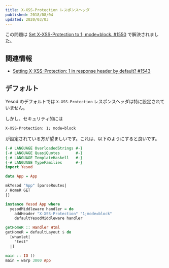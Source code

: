 ```yaml
---
title: X-XSS-Protection レスポンスヘッダ
published: 2018/08/04
updated: 2020/03/03
---
```


この問題は [Set X-XSS-Protection to 1; mode=block. #1550](https://github.com/yesodweb/yesod/pull/1550) で解決されました。

## 関連情報

- [Setting X-XSS-Protection: 1 in response header by default? #1543](https://github.com/yesodweb/yesod/issues/1543)

## デフォルト

Yesod のデフォルトでは `X-XSS-Protection` レスポンスヘッダは特に設定されていません。

しかし、セキュリティ的には

```html
X-XSS-Protection: 1; mode=block
```

が設定されている方が望ましいです。これは、以下のようにすると良いです。

```hs
{-# LANGUAGE OverloadedStrings #-}
{-# LANGUAGE QuasiQuotes       #-}
{-# LANGUAGE TemplateHaskell   #-}
{-# LANGUAGE TypeFamilies      #-}
import Yesod

data App = App

mkYesod "App" [parseRoutes|
/ HomeR GET
|]

instance Yesod App where
  yesodMiddleware handler = do
    addHeader "X-XSS-Protection" "1;mode=block"
    defaultYesodMiddleware handler

getHomeR :: Handler Html
getHomeR = defaultLayout $ do
  [whamlet|
    "test"
  |]

main :: IO ()
main = warp 3000 App
```

